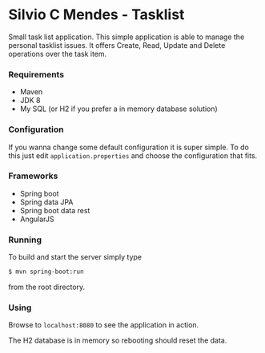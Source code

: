 # Silvio C Mendes - Tasklist

Small task list application. 
This simple application is able to manage the personal tasklist issues.
It offers Create, Read, Update and Delete operations over the task item. 

### Requirements

- Maven
- JDK 8
- My SQL (or H2 if you prefer a in memory database solution)

### Configuration

If you wanna change some default configuration it is super simple.
To do this just edit `application.properties` and choose the configuration that fits.

### Frameworks
- Spring boot
- Spring data JPA
- Spring boot data rest
- AngularJS

### Running

To build and start the server simply type

```sh
$ mvn spring-boot:run
```

from the root directory.

### Using

Browse to `localhost:8080` to see the application in action.

The H2 database is in memory so rebooting should reset the data.


